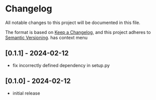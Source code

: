 # Changelog
All notable changes to this project will be documented in this file.

The format is based on [Keep a Changelog](https://keepachangelog.com/en/1.0.0/),
and this project adheres to [Semantic Versioning](https://semver.org/spec/v2.0.0.html).
has context menu

## [0.1.1] - 2024-02-12

* fix incorrectly defined dependency in setup.py

## [0.1.0] - 2024-02-12

* initial release
